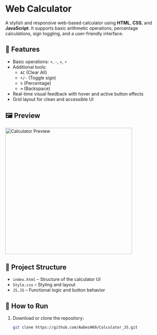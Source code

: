 # Web Calculator

A stylish and responsive web-based calculator using **HTML**, **CSS**, and **JavaScript**. It supports basic arithmetic operations, percentage calculations, sign toggling, and a user-friendly interface.

## 🔧 Features

- Basic operations: `+`, `-`, `×`, `÷`
- Additional tools: 
  - `AC` (Clear All)
  - `+/-` (Toggle sign)
  - `%` (Percentage)
  - `⌫` (Backspace)
- Real-time visual feedback with hover and active button effects
- Grid layout for clean and accessible UI

## 🖼️ Preview

<!-- Replace with actual image if available -->
<img src="preview.png" alt="Calculator Preview" width="400"/>

## 📁 Project Structure

- `index.html` – Structure of the calculator UI
- `Style.css` – Styling and layout
- `JS.JS` – Functional logic and button behavior

## 🚀 How to Run

1. Download or clone the repository:
   ```bash
   git clone https://github.com/AaDesH69/Calculator_JS.git
